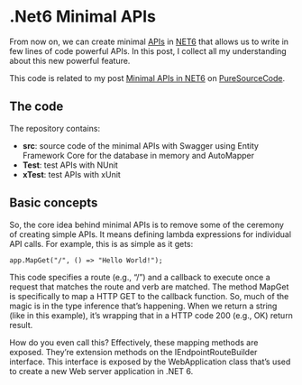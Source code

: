 # .Net6 Minimal APIs
From now on, we can create minimal [APIs](https://www.puresourcecode.com/category/dotnet/webapi/) in [NET6](https://www.puresourcecode.com/category/dotnet/net6/) that allows us to write in few lines of code powerful APIs. In this post, I collect all my understanding about this new powerful feature.

This code is related to my post [Minimal APIs in NET6](https://www.puresourcecode.com/dotnet/net6/minimal-apis-in-net6/) on [PureSourceCode](https://www.puresourcecode.com).

## The code
The repository contains:
- **src**: source code of the minimal APIs with Swagger using Entity Framework Core for the database in memory and AutoMapper
- **Test**: test APIs with NUnit
- **xTest**: test APIs with xUnit

## Basic concepts
So, the core idea behind minimal APIs is to remove some of the ceremony of creating simple APIs. It means defining lambda expressions for individual API calls. For example, this is as simple as it gets:

```
app.MapGet("/", () => "Hello World!");
```

This code specifies a route (e.g., “/”) and a callback to execute once a request that matches the route and verb are matched. The method MapGet is specifically to map a HTTP GET to the callback function. So, much of the magic is in the type inference that’s happening. When we return a string (like in this example), it’s wrapping that in a HTTP code 200 (e.g., OK) return result.

How do you even call this? Effectively, these mapping methods are exposed. They’re extension methods on the IEndpointRouteBuilder interface. This interface is exposed by the WebApplication class that’s used to create a new Web server application in .NET 6.
